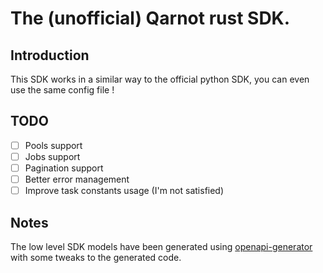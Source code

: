 # The (unofficial) Qarnot rust SDK.

## Introduction

This SDK works in a similar way to the official python SDK, you can even use the same config file !

## TODO

 - [ ] Pools support
 - [ ] Jobs support
 - [ ] Pagination support
 - [ ] Better error management
 - [ ] Improve task constants usage (I'm not satisfied)

## Notes

The low level SDK models have been generated using [openapi-generator](https://github.com/OpenAPITools/openapi-generator/tree/master?tab=readme-ov-file#34---license-information-on-generated-code) with
some tweaks to the generated code.
